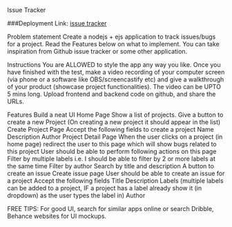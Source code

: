 Issue Tracker

###Deployment Link: [issue tracker](https://issue-tracker-nih5.onrender.com/)

Problem statement
Create a nodejs + ejs application to track issues/bugs for a project. Read the Features below on what to implement. You can take inspiration from Github issue tracker or some other application.

Instructions
You are ALLOWED to style the app any way you like.
Once you have finished with the test, make a video recording of your computer screen (via phone or a software like OBS/screencastify etc) and give a walkthrough of your product (showcase project functionalities). The video can be UPTO 5 mins long.
Upload frontend and backend code on github, and share the URLs.

Features
Build a neat UI
Home Page
Show a list of projects.
Give a button to create a new Project (On creating a new project it should appear in the list)
Create Project Page
Accept the following fields to create a project
Name
Description
Author
Project Detail Page
When the user clicks on a project (in home page) redirect the user to this page which will show bugs related to this project
User should be able to perform following actions on this page
Filter by multiple labels i.e. I should be able to filter by 2 or more labels at the same time
Filter by author
Search by title and description
A button to create an issue
Create issue page
User should be able to create an issue for a project
Accept the following fields
Title
Description
Labels (multiple labels can be added to a project, IF a project has a label already show it (in dropdown) as the user types the label in)
Author

FREE TIPS:
For good UI, search for similar apps online or search Dribble, Behance websites for UI mockups.
